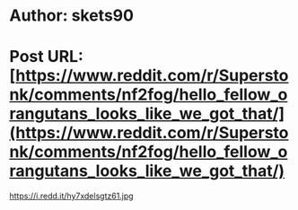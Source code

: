 # Author: skets90
# Post URL: [https://www.reddit.com/r/Superstonk/comments/nf2fog/hello_fellow_orangutans_looks_like_we_got_that/](https://www.reddit.com/r/Superstonk/comments/nf2fog/hello_fellow_orangutans_looks_like_we_got_that/)


https://i.redd.it/hy7xdelsgtz61.jpg